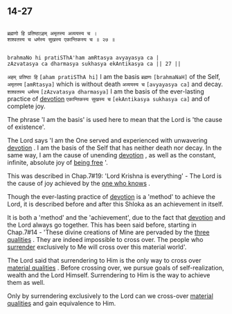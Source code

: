 ## 14-27


```shloka-sa

ब्रह्मणो हि प्रतिष्ठाऽहम् अमृतस्य अव्ययस्य च ।
शाश्वतस्य च धर्मस्य सुखस्य एकान्तिकस्य च ॥ २७ ॥

```
```shloka-sa-hk

brahmaNo hi pratiSThA'ham amRtasya avyayasya ca |
zAzvatasya ca dharmasya sukhasya ekAntikasya ca || 27 ||

```
`अहम् प्रतिष्ठा हि` `[aham pratiSThA hi]` I am the basis `ब्रह्मणः` `[brahmaNaH]` of the Self, `अमृतस्य` `[amRtasya]` which is without death `अव्ययस्य च` `[avyayasya ca]` and decay. `शाश्वतस्य धर्मस्य` `[zAzvatasya dharmasya]` I am the basis of the ever-lasting practice of 
[devotion](Chapter_7.md#bhakti_a_defn) `एकान्तिकस्य सुखस्य च` `[ekAntikasya sukhasya ca]` and of complete joy.

The phrase 'I am the basis' is used here to mean that the Lord is 'the cause of existence'.

The Lord says 'I am the One served and experienced with unwavering 
[devotion](Chapter_7.md#bhakti_a_defn)
. I am the basis of the Self that has neither death nor decay. In the same way, I am the cause of unending 
[devotion](Chapter_7.md#bhakti_a_defn)
, as well as the constant, infinite, absolute joy of 
[being free](Moksha)
'. 

This was described in Chap.7#19: 'Lord Krishna is everything' - The Lord is the cause of joy achieved by the 
[one who knows](jnAnI)
. 

Though the ever-lasting practice of 
[devotion](Chapter_7.md#bhakti_a_defn)
 is a 'method' to achieve the Lord, it is described before and after this Shloka as an achievement in itself. 

It is both a 'method' and the 'achievement', due to the fact that 
[devotion](Chapter_7.md#bhakti_a_defn)
 and the Lord always go together. This has been said before, starting in Chap.7#14 - 'These divine creations of Mine are pervaded by the 
[three qualities](satva_rajas_tamas)
. They are indeed impossible to cross over. The people who 
[surrender](Sharanagati)
 exclusively to Me will cross over this material world'. 

The Lord said that surrendering to Him is the only way to cross over 
[material qualities](satva_rajas_tamas)
. Before crossing over, we pursue goals of self-realization, wealth and the Lord Himself. Surrendering to Him is the way to achieve them as well. 

Only by surrendering exclusively to the Lord can we cross-over 
[material qualities](satva_rajas_tamas)
 and gain equivalence to Him.



